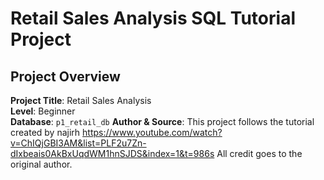 # Retail Sales Analysis SQL Tutorial Project

## Project Overview

**Project Title**: Retail Sales Analysis  
**Level**: Beginner  
**Database**: `p1_retail_db`
**Author & Source**: This project follows the tutorial created by najirh https://www.youtube.com/watch?v=ChIQjGBI3AM&list=PLF2u7Zn-dIxbeais0AkBxUqdWM1hnSJDS&index=1&t=986s
All credit goes to the original author.
